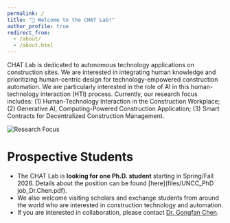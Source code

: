 ```yaml
---
permalink: /
title: "👏 Welcome to the CHAT Lab!"
author_profile: true
redirect_from: 
  - /about/
  - /about.html
---
```


CHAT Lab is dedicated to autonomous technology applications on construction sites. We are interested in integrating human knowledge and prioritizing human-centric design for technology-empowered construction automation. We are particularly interested in the role of AI in this human-technology interaction (HTI) process. Currently, our research focus includes: (1) Human-Technology Interaction in the Construction Workplace; (2) Generative AI, Computing-Powered Construction Application; (3) Smart Contracts for Decentralized Construction Management.

![Research Focus](images/HTI.bmp)


Prospective Students
======
* The CHAT Lab is **looking for one Ph.D. student** starting in Spring/Fall 2026. Details about the position can be found [here](files/UNCC_PhD job_Dr.Chen.pdf).
* We also welcome visiting scholars and exchange students from around the world who are interested in construction technology and automation.
* If you are interested in collaboration, please contact [Dr. Gongfan Chen](mailto:gchen120@charlotte.edu).
